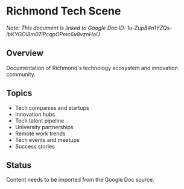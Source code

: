 # Richmond Tech Scene

*Note: This document is linked to Google Doc ID: 1u-ZupB4n1YZQs-lbKYGOI8m07iPcqpOPmc6v8vznHoU*

## Overview
Documentation of Richmond's technology ecosystem and innovation community.

## Topics
- Tech companies and startups
- Innovation hubs
- Tech talent pipeline
- University partnerships
- Remote work trends
- Tech events and meetups
- Success stories

## Status
Content needs to be imported from the Google Doc source.